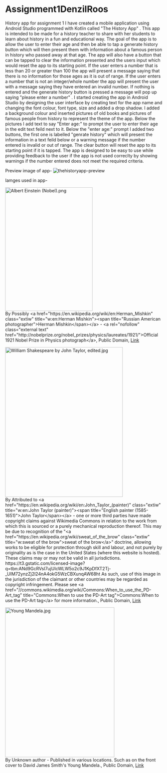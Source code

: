 # Assignment1DenzilRoos
History app for assignment 1
I have created a mobile application using Android Studio programmed with Kotlin called "The History App" . This app is intended to be made for a history teacher to share with her students to learn about history in a fun and educational way. The goal of the app is to allow the user to enter their age and then be able to tap a generate history button which will then present them with information about a famous person in history who passed away at that age. The app will also have a button that can be tapped to clear the information presented and the users input which would reset the app to its starting point. If the user enters a number that is less than 20 or greater than 100 the app will present a message saying that there is no information for those ages as it is out of range. If the user enters a number that is not an integer/whole number the app will present the user with a message saying they have entered an invalid number. If nothing is entered and the generate history button is pressed a message will pop up saying "please enter a number" . I started creating the app in Android Studio by designing the user interface by creating text for the app name and changing the font colour, font type, size and added a drop shadow. I added a background colour and inserted pictures of old books and pictures of famous people from history to represent the theme of the app. Below the pictures I add text to say "Enter age:" to prompt the user to enter their age in the edit text feild next to it. Below the "enter age:" prompt I added two buttons, the first one is labelled "genrate history" which will present the information in a text feild below or a warning message if the number entered is invalid or out of range. The clear button will reset the app to its starting point if it is tapped. The app is designed to be easy to use while providing feedback to the user if the app is not used correclty by showing warnings if the number entered does not meet the required criteria. 

Preview image of app-
<img src="https://i.ibb.co/6NjS3S2/thehistoryapp-preview.jpg" alt="thehistoryapp-preview" border="0">

Iamges used in app-
<p><a href="https://commons.wikimedia.org/wiki/File:Albert_Einstein_(Nobel).png#/media/File:Albert_Einstein_(Nobel).png"><img src="https://upload.wikimedia.org/wikipedia/commons/5/50/Albert_Einstein_%28Nobel%29.png" alt="Albert Einstein (Nobel).png" height="396" width="280"></a><br>By Possibly &lt;a href="https://en.wikipedia.org/wiki/en:Herman_Mishkin" class="extiw" title="w:en:Herman Mishkin"&gt;&lt;span title="Russian American photographer"&gt;Herman Mishkin&lt;/span&gt;&lt;/a&gt; - &lt;a rel="nofollow" class="external text" href="http://nobelprize.org/nobel_prizes/physics/laureates/1921/"&gt;Official 1921 Nobel Prize in Physics photograph&lt;/a&gt;, Public Domain, <a href="https://commons.wikimedia.org/w/index.php?curid=458521">Link</a></p>
<p><a href="https://commons.wikimedia.org/wiki/File:William_Shakespeare_by_John_Taylor,_edited.jpg#/media/File:William_Shakespeare_by_John_Taylor,_edited.jpg"><img src="https://upload.wikimedia.org/wikipedia/commons/2/21/William_Shakespeare_by_John_Taylor%2C_edited.jpg" alt="William Shakespeare by John Taylor, edited.jpg" height="480" width="377"></a><br>By Attributed to &lt;a href="https://en.wikipedia.org/wiki/en:John_Taylor_(painter)" class="extiw" title="w:en:John Taylor (painter)"&gt;&lt;span title="English painter (1585-1651)"&gt;John Taylor&lt;/span&gt;&lt;/a&gt; - one or more third parties have made copyright claims against Wikimedia Commons in relation to the work from which this is sourced or a purely mechanical reproduction thereof. This may be due to recognition of the "&lt;a href="https://en.wikipedia.org/wiki/sweat_of_the_brow" class="extiw" title="w:sweat of the brow"&gt;sweat of the brow&lt;/a&gt;" doctrine, allowing works to be eligible for protection through skill and labour, and not purely by originality as is the case in the United States (where this website is hosted). These claims may or may not be valid in all jurisdictions.
  https://t3.gstatic.com/licensed-image?q=tbn:ANd9GcRVsI7ujUIcWLW5o2c9J1KpDfXT2Tj-_UIM72ynzZj2l24nA4okG5WzCBXunqAW68ht
As such, use of this image in the jurisdiction of the claimant or other countries may be regarded as copyright infringement. Please see &lt;a href="//commons.wikimedia.org/wiki/Commons:When_to_use_the_PD-Art_tag" title="Commons:When to use the PD-Art tag"&gt;Commons:When to use the PD-Art tag&lt;/a&gt; for more information., Public Domain, <a href="https://commons.wikimedia.org/w/index.php?curid=147141653">Link</a></p>
<p><a href="https://commons.wikimedia.org/wiki/File:Young_Mandela.jpg#/media/File:Young_Mandela.jpg"><img src="https://upload.wikimedia.org/wikipedia/commons/1/11/Young_Mandela.jpg" alt="Young Mandela.jpg" height="480" width="350"></a><br>By Unknown author - Published in various locations. Such as on the front cover to David James Smith's Young Mandela., Public Domain, <a href="https://commons.wikimedia.org/w/index.php?curid=10664759">Link</a></p>

